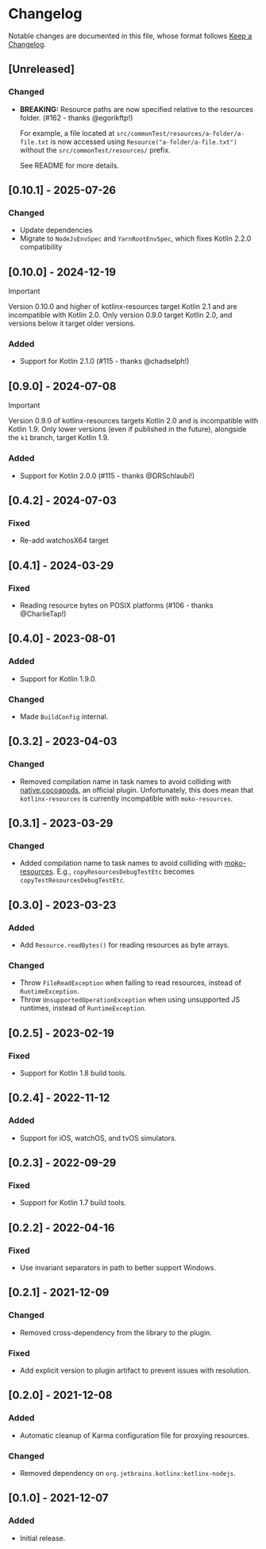 # Changelog

Notable changes are documented in this file, whose format follows [Keep a Changelog](https://keepachangelog.com/en/1.0.0/).

## [Unreleased]

### Changed

- **BREAKING:** Resource paths are now specified relative to the resources folder. (#162 - thanks @egorikftp!)
  
  For example, a file located at `src/commonTest/resources/a-folder/a-file.txt` is now accessed using `Resource("a-folder/a-file.txt")` without the `src/commonTest/resources/` prefix.
  
  See README for more details.

## [0.10.1] - 2025-07-26

### Changed

- Update dependencies
- Migrate to `NodeJsEnvSpec` and `YarnRootEnvSpec`, which fixes Kotlin 2.2.0 compatibility

## [0.10.0] - 2024-12-19

> [!IMPORTANT]
> Version 0.10.0 and higher of kotlinx-resources target Kotlin 2.1 and are incompatible with Kotlin 2.0.
> Only version 0.9.0 target Kotlin 2.0, and versions below it target older versions.

### Added

- Support for Kotlin 2.1.0 (#115 - thanks @chadselph!)

## [0.9.0] - 2024-07-08

> [!IMPORTANT]
> Version 0.9.0 of kotlinx-resources targets Kotlin 2.0 and is incompatible with Kotlin 1.9.
> Only lower versions (even if published in the future), alongside the `k1` branch, target Kotlin 1.9.

### Added

- Support for Kotlin 2.0.0 (#115 - thanks @DRSchlaubi!)

## [0.4.2] - 2024-07-03

### Fixed

- Re-add watchosX64 target

## [0.4.1] - 2024-03-29

### Fixed

- Reading resource bytes on POSIX platforms (#106 - thanks @CharlieTap!)

## [0.4.0] - 2023-08-01

### Added

- Support for Kotlin 1.9.0.

### Changed

- Made `BuildConfig` internal.

## [0.3.2] - 2023-04-03

### Changed

- Removed compilation name in task names to avoid colliding with [native.cocoapods](https://kotlinlang.org/docs/native-cocoapods.html), an official plugin. Unfortunately, this does mean that `kotlinx-resources` is currently incompatible with `moko-resources`. 

## [0.3.1] - 2023-03-29

### Changed

- Added compilation name to task names to avoid colliding with [moko-resources](https://github.com/icerockdev/moko-resources). E.g., `copyResourcesDebugTestEtc` becomes `copyTestResourcesDebugTestEtc`.

## [0.3.0] - 2023-03-23

### Added

- Add `Resource.readBytes()` for reading resources as byte arrays.

### Changed

- Throw `FileReadException` when failing to read resources, instead of `RuntimeException`.
- Throw `UnsupportedOperationException` when using unsupported JS runtimes, instead of `RuntimeException`.

## [0.2.5] - 2023-02-19

### Fixed

- Support for Kotlin 1.8 build tools.

## [0.2.4] - 2022-11-12

### Added

- Support for iOS, watchOS, and tvOS simulators.

## [0.2.3] - 2022-09-29

### Fixed

- Support for Kotlin 1.7 build tools.

## [0.2.2] - 2022-04-16

### Fixed

- Use invariant separators in path to better support Windows.

## [0.2.1] - 2021-12-09

### Changed

- Removed cross-dependency from the library to the plugin.

### Fixed

- Add explicit version to plugin artifact to prevent issues with resolution.  

## [0.2.0] - 2021-12-08

### Added

- Automatic cleanup of Karma configuration file for proxying resources.

### Changed

- Removed dependency on `org.jetbrains.kotlinx:kotlinx-nodejs`.

## [0.1.0] - 2021-12-07

### Added

- Initial release.
